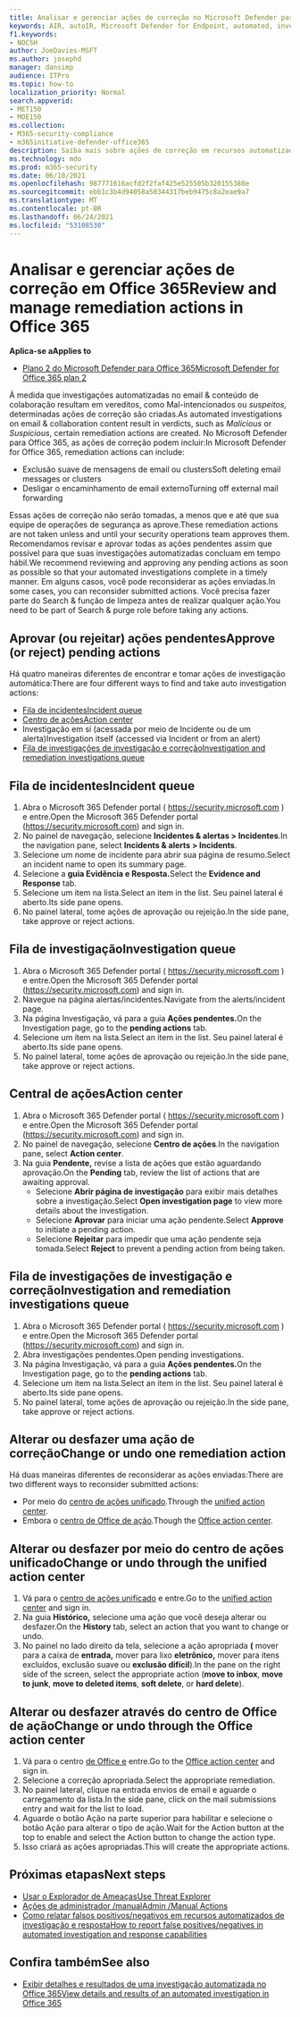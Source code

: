 ```yaml
---
title: Analisar e gerenciar ações de correção no Microsoft Defender para Office 365
keywords: AIR, autoIR, Microsoft Defender for Endpoint, automated, investigation, response, remediation, threats, advanced, threat, protection
f1.keywords:
- NOCSH
author: JoeDavies-MSFT
ms.author: josephd
manager: dansimp
audience: ITPro
ms.topic: how-to
localization_priority: Normal
search.appverid:
- MET150
- MOE150
ms.collection:
- M365-security-compliance
- m365initiative-defender-office365
description: Saiba mais sobre ações de correção em recursos automatizados de investigação e resposta no Microsoft Defender para Office 365 Plano 2.
ms.technology: mdo
ms.prod: m365-security
ms.date: 06/10/2021
ms.openlocfilehash: 987771616acfd2f2faf425e525505b320155388e
ms.sourcegitcommit: ebb1c3b4d94058a58344317beb9475c8a2eae9a7
ms.translationtype: MT
ms.contentlocale: pt-BR
ms.lasthandoff: 06/24/2021
ms.locfileid: "53108530"
---
```

# <a name="review-and-manage-remediation-actions-in-office-365"></a><span data-ttu-id="3b684-104">Analisar e gerenciar ações de correção em Office 365</span><span class="sxs-lookup"><span data-stu-id="3b684-104">Review and manage remediation actions in Office 365</span></span>

<span data-ttu-id="3b684-105">**Aplica-se a**</span><span class="sxs-lookup"><span data-stu-id="3b684-105">**Applies to**</span></span>
- [<span data-ttu-id="3b684-106">Plano 2 do Microsoft Defender para Office 365</span><span class="sxs-lookup"><span data-stu-id="3b684-106">Microsoft Defender for Office 365 plan 2</span></span>](defender-for-office-365.md)

<span data-ttu-id="3b684-107">À medida que investigações automatizadas no email & conteúdo  de colaboração resultam em vereditos, como Mal-intencionados ou *suspeitos,* determinadas ações de correção são criadas.</span><span class="sxs-lookup"><span data-stu-id="3b684-107">As automated investigations on email & collaboration content result in verdicts, such as *Malicious* or *Suspicious*, certain remediation actions are created.</span></span> <span data-ttu-id="3b684-108">No Microsoft Defender para Office 365, as ações de correção podem incluir:</span><span class="sxs-lookup"><span data-stu-id="3b684-108">In Microsoft Defender for Office 365, remediation actions can include:</span></span>

- <span data-ttu-id="3b684-109">Exclusão suave de mensagens de email ou clusters</span><span class="sxs-lookup"><span data-stu-id="3b684-109">Soft deleting email messages or clusters</span></span>
- <span data-ttu-id="3b684-110">Desligar o encaminhamento de email externo</span><span class="sxs-lookup"><span data-stu-id="3b684-110">Turning off external mail forwarding</span></span>

<span data-ttu-id="3b684-111">Essas ações de correção não serão tomadas, a menos que e até que sua equipe de operações de segurança as aprove.</span><span class="sxs-lookup"><span data-stu-id="3b684-111">These remediation actions are not taken unless and until your security operations team approves them.</span></span> <span data-ttu-id="3b684-112">Recomendamos revisar e aprovar todas as ações pendentes assim que possível para que suas investigações automatizadas concluam em tempo hábil.</span><span class="sxs-lookup"><span data-stu-id="3b684-112">We recommend reviewing and approving any pending actions as soon as possible so that your automated investigations complete in a timely manner.</span></span> <span data-ttu-id="3b684-113">Em alguns casos, você pode reconsiderar as ações enviadas.</span><span class="sxs-lookup"><span data-stu-id="3b684-113">In some cases, you can reconsider submitted actions.</span></span>  <span data-ttu-id="3b684-114">Você precisa fazer parte do Search & função de limpeza antes de realizar qualquer ação.</span><span class="sxs-lookup"><span data-stu-id="3b684-114">You need to be part of Search & purge role before taking any actions.</span></span>

## <a name="approve-or-reject-pending-actions"></a><span data-ttu-id="3b684-115">Aprovar (ou rejeitar) ações pendentes</span><span class="sxs-lookup"><span data-stu-id="3b684-115">Approve (or reject) pending actions</span></span>
<span data-ttu-id="3b684-116">Há quatro maneiras diferentes de encontrar e tomar ações de investigação automática:</span><span class="sxs-lookup"><span data-stu-id="3b684-116">There are four different ways to find and take auto investigation actions:</span></span>

- [<span data-ttu-id="3b684-117">Fila de incidentes</span><span class="sxs-lookup"><span data-stu-id="3b684-117">Incident queue</span></span>](https://security.microsoft.com/incidents)
- [<span data-ttu-id="3b684-118">Centro de ações</span><span class="sxs-lookup"><span data-stu-id="3b684-118">Action center</span></span>](https://security.microsoft.com/action-center/pending)
- <span data-ttu-id="3b684-119">Investigação em si (acessada por meio de Incidente ou de um alerta)</span><span class="sxs-lookup"><span data-stu-id="3b684-119">Investigation itself (accessed via Incident or from an alert)</span></span>
- [<span data-ttu-id="3b684-120">Fila de investigações de investigação e correção</span><span class="sxs-lookup"><span data-stu-id="3b684-120">Investigation and remediation investigations queue</span></span>](https://security.microsoft.com/airinvestigation)

## <a name="incident-queue"></a><span data-ttu-id="3b684-121">Fila de incidentes</span><span class="sxs-lookup"><span data-stu-id="3b684-121">Incident queue</span></span>

1. <span data-ttu-id="3b684-122">Abra o Microsoft 365 Defender portal ( <https://security.microsoft.com> ) e entre.</span><span class="sxs-lookup"><span data-stu-id="3b684-122">Open the Microsoft 365 Defender portal (<https://security.microsoft.com>) and sign in.</span></span>
2. <span data-ttu-id="3b684-123">No painel de navegação, selecione **Incidentes & alertas > Incidentes**.</span><span class="sxs-lookup"><span data-stu-id="3b684-123">In the navigation pane, select **Incidents & alerts > Incidents**.</span></span>
3. <span data-ttu-id="3b684-124">Selecione um nome de incidente para abrir sua página de resumo.</span><span class="sxs-lookup"><span data-stu-id="3b684-124">Select an incident name to open its summary page.</span></span>
4. <span data-ttu-id="3b684-125">Selecione a **guia Evidência e Resposta.**</span><span class="sxs-lookup"><span data-stu-id="3b684-125">Select the **Evidence and Response** tab.</span></span>
5. <span data-ttu-id="3b684-126">Selecione um item na lista.</span><span class="sxs-lookup"><span data-stu-id="3b684-126">Select an item in the list.</span></span> <span data-ttu-id="3b684-127">Seu painel lateral é aberto.</span><span class="sxs-lookup"><span data-stu-id="3b684-127">Its side pane opens.</span></span>
6. <span data-ttu-id="3b684-128">No painel lateral, tome ações de aprovação ou rejeição.</span><span class="sxs-lookup"><span data-stu-id="3b684-128">In the side pane, take approve or reject actions.</span></span>

## <a name="investigation-queue"></a><span data-ttu-id="3b684-129">Fila de investigação</span><span class="sxs-lookup"><span data-stu-id="3b684-129">Investigation queue</span></span>

1. <span data-ttu-id="3b684-130">Abra o Microsoft 365 Defender portal ( <https://security.microsoft.com> ) e entre.</span><span class="sxs-lookup"><span data-stu-id="3b684-130">Open the Microsoft 365 Defender portal (<https://security.microsoft.com>) and sign in.</span></span>
2. <span data-ttu-id="3b684-131">Navegue na página alertas/incidentes.</span><span class="sxs-lookup"><span data-stu-id="3b684-131">Navigate from the alerts/incident page.</span></span>
3. <span data-ttu-id="3b684-132">Na página Investigação, vá para a guia **Ações pendentes.**</span><span class="sxs-lookup"><span data-stu-id="3b684-132">On the Investigation page, go to the **pending actions** tab.</span></span>
4. <span data-ttu-id="3b684-133">Selecione um item na lista.</span><span class="sxs-lookup"><span data-stu-id="3b684-133">Select an item in the list.</span></span> <span data-ttu-id="3b684-134">Seu painel lateral é aberto.</span><span class="sxs-lookup"><span data-stu-id="3b684-134">Its side pane opens.</span></span>
5. <span data-ttu-id="3b684-135">No painel lateral, tome ações de aprovação ou rejeição.</span><span class="sxs-lookup"><span data-stu-id="3b684-135">In the side pane, take approve or reject actions.</span></span>

## <a name="action-center"></a><span data-ttu-id="3b684-136">Central de ações</span><span class="sxs-lookup"><span data-stu-id="3b684-136">Action center</span></span>

1. <span data-ttu-id="3b684-137">Abra o Microsoft 365 Defender portal ( <https://security.microsoft.com> ) e entre.</span><span class="sxs-lookup"><span data-stu-id="3b684-137">Open the Microsoft 365 Defender portal (<https://security.microsoft.com>) and sign in.</span></span>
2. <span data-ttu-id="3b684-138">No painel de navegação, selecione **Centro de ações**.</span><span class="sxs-lookup"><span data-stu-id="3b684-138">In the navigation pane, select **Action center**.</span></span>
3. <span data-ttu-id="3b684-139">Na guia **Pendente,** revise a lista de ações que estão aguardando aprovação.</span><span class="sxs-lookup"><span data-stu-id="3b684-139">On the **Pending** tab, review the list of actions that are awaiting approval.</span></span>
   - <span data-ttu-id="3b684-140">Selecione **Abrir página de investigação** para exibir mais detalhes sobre a investigação.</span><span class="sxs-lookup"><span data-stu-id="3b684-140">Select **Open investigation page** to view more details about the investigation.</span></span>
   - <span data-ttu-id="3b684-141">Selecione **Aprovar** para iniciar uma ação pendente.</span><span class="sxs-lookup"><span data-stu-id="3b684-141">Select **Approve** to initiate a pending action.</span></span>
   - <span data-ttu-id="3b684-142">Selecione **Rejeitar** para impedir que uma ação pendente seja tomada.</span><span class="sxs-lookup"><span data-stu-id="3b684-142">Select **Reject** to prevent a pending action from being taken.</span></span>

## <a name="investigation-and-remediation-investigations-queue"></a><span data-ttu-id="3b684-143">Fila de investigações de investigação e correção</span><span class="sxs-lookup"><span data-stu-id="3b684-143">Investigation and remediation investigations queue</span></span>

1. <span data-ttu-id="3b684-144">Abra o Microsoft 365 Defender portal ( <https://security.microsoft.com> ) e entre.</span><span class="sxs-lookup"><span data-stu-id="3b684-144">Open the Microsoft 365 Defender portal (<https://security.microsoft.com>) and sign in.</span></span>
2. <span data-ttu-id="3b684-145">Abra investigações pendentes.</span><span class="sxs-lookup"><span data-stu-id="3b684-145">Open pending investigations.</span></span>
3. <span data-ttu-id="3b684-146">Na página Investigação, vá para a guia **Ações pendentes.**</span><span class="sxs-lookup"><span data-stu-id="3b684-146">On the Investigation page, go to the **pending actions** tab.</span></span>
4. <span data-ttu-id="3b684-147">Selecione um item na lista.</span><span class="sxs-lookup"><span data-stu-id="3b684-147">Select an item in the list.</span></span> <span data-ttu-id="3b684-148">Seu painel lateral é aberto.</span><span class="sxs-lookup"><span data-stu-id="3b684-148">Its side pane opens.</span></span>
5. <span data-ttu-id="3b684-149">No painel lateral, tome ações de aprovação ou rejeição.</span><span class="sxs-lookup"><span data-stu-id="3b684-149">In the side pane, take approve or reject actions.</span></span>

## <a name="change-or-undo-one-remediation-action"></a><span data-ttu-id="3b684-150">Alterar ou desfazer uma ação de correção</span><span class="sxs-lookup"><span data-stu-id="3b684-150">Change or undo one remediation action</span></span>

<span data-ttu-id="3b684-151">Há duas maneiras diferentes de reconsiderar as ações enviadas:</span><span class="sxs-lookup"><span data-stu-id="3b684-151">There are two different ways to reconsider submitted actions:</span></span>

- <span data-ttu-id="3b684-152">Por meio do [centro de ações unificado](https://security.microsoft.com/action-center).</span><span class="sxs-lookup"><span data-stu-id="3b684-152">Through the [unified action center](https://security.microsoft.com/action-center).</span></span>
- <span data-ttu-id="3b684-153">Embora o [centro de Office de ação](https://security.microsoft.com/threatincidents).</span><span class="sxs-lookup"><span data-stu-id="3b684-153">Though the [Office action center](https://security.microsoft.com/threatincidents).</span></span>

## <a name="change-or-undo-through-the-unified-action-center"></a><span data-ttu-id="3b684-154">Alterar ou desfazer por meio do centro de ações unificado</span><span class="sxs-lookup"><span data-stu-id="3b684-154">Change or undo through the unified action center</span></span>

1. <span data-ttu-id="3b684-155">Vá para o [centro de ações unificado](https://security.microsoft.com/action-center) e entre.</span><span class="sxs-lookup"><span data-stu-id="3b684-155">Go to the [unified action center](https://security.microsoft.com/action-center) and sign in.</span></span>
2. <span data-ttu-id="3b684-156">Na guia **Histórico,** selecione uma ação que você deseja alterar ou desfazer.</span><span class="sxs-lookup"><span data-stu-id="3b684-156">On the **History** tab, select an action that you want to change or undo.</span></span>
3. <span data-ttu-id="3b684-157">No painel no lado direito da tela, selecione a ação apropriada **(** mover para a caixa de **entrada,** mover para lixo **eletrônico,** mover para itens excluídos, exclusão suave ou **exclusão difícil**).</span><span class="sxs-lookup"><span data-stu-id="3b684-157">In the pane on the right side of the screen, select the appropriate action (**move to inbox**, **move to junk**, **move to deleted items**, **soft delete**, or **hard delete**).</span></span>

## <a name="change-or-undo-through-the-office-action-center"></a><span data-ttu-id="3b684-158">Alterar ou desfazer através do centro de Office de ação</span><span class="sxs-lookup"><span data-stu-id="3b684-158">Change or undo through the Office action center</span></span>

1. <span data-ttu-id="3b684-159">Vá para o centro [de Office e](https://security.microsoft.com/threatincidents) entre.</span><span class="sxs-lookup"><span data-stu-id="3b684-159">Go to the [Office action center](https://security.microsoft.com/threatincidents) and sign in.</span></span>
2. <span data-ttu-id="3b684-160">Selecione a correção apropriada.</span><span class="sxs-lookup"><span data-stu-id="3b684-160">Select the appropriate remediation.</span></span>
3. <span data-ttu-id="3b684-161">No painel lateral, clique na entrada envios de email e aguarde o carregamento da lista.</span><span class="sxs-lookup"><span data-stu-id="3b684-161">In the side pane, click on the mail submissions entry and wait for the list to load.</span></span>
4. <span data-ttu-id="3b684-162">Aguarde o botão Ação na parte superior para habilitar e selecione o botão Ação para alterar o tipo de ação.</span><span class="sxs-lookup"><span data-stu-id="3b684-162">Wait for the Action button at the top to enable and select the Action button to change the action type.</span></span>
5. <span data-ttu-id="3b684-163">Isso criará as ações apropriadas.</span><span class="sxs-lookup"><span data-stu-id="3b684-163">This will create the appropriate actions.</span></span>

## <a name="next-steps"></a><span data-ttu-id="3b684-164">Próximas etapas</span><span class="sxs-lookup"><span data-stu-id="3b684-164">Next steps</span></span>

- [<span data-ttu-id="3b684-165">Usar o Explorador de Ameaças</span><span class="sxs-lookup"><span data-stu-id="3b684-165">Use Threat Explorer</span></span>](threat-explorer.md)
- [<span data-ttu-id="3b684-166">Ações de administrador /manual</span><span class="sxs-lookup"><span data-stu-id="3b684-166">Admin /Manual Actions</span></span>](remediate-malicious-email-delivered-office-365.md)
- [<span data-ttu-id="3b684-167">Como relatar falsos positivos/negativos em recursos automatizados de investigação e resposta</span><span class="sxs-lookup"><span data-stu-id="3b684-167">How to report false positives/negatives in automated investigation and response capabilities</span></span>](air-report-false-positives-negatives.md)

## <a name="see-also"></a><span data-ttu-id="3b684-168">Confira também</span><span class="sxs-lookup"><span data-stu-id="3b684-168">See also</span></span>

- [<span data-ttu-id="3b684-169">Exibir detalhes e resultados de uma investigação automatizada no Office 365</span><span class="sxs-lookup"><span data-stu-id="3b684-169">View details and results of an automated investigation in Office 365</span></span>](air-view-investigation-results.md)
